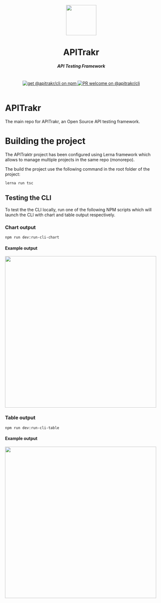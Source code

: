 <div align="center">
     <img src="https://github.com/apitrakr/apitrakr/assets/905984/09047b1d-f10d-463a-ba50-214d16d42f5a" width=100 />
</div>
<div align="center">
    <h1 align="center">APITrakr</h1>
    <h5>API Testing Framework</h5>
</div> 
<br/>

<div align="center">
 <a href="https://www.npmjs.com/package/@apitrakr/cli" target="_blank">
      <img src="https://img.shields.io/npm/v/@apitrakr/cli?label=npm&style=flat" alt="get @apitrakr/cli on npm">
    </a>
        <span align="center">
 <a href="https://www.npmjs.com/package/@apitrakr/cli" target="_blank">
      <img src="https://img.shields.io/badge/PR-welcome-brightgreen.svg?style=flat" alt="PR welcome on @apitrakr/cli" /> </a>
    </span>
     </div>
 
     
    
</div>

<br/>


# APITrakr
The main repo for APITrakr, an Open Source API testing framework.

# Building the project

The APITraktr project has been configured using Lerna framework which allows to manage multiple projects in the same repo (monorepo).

The build the project use the following command in the root folder of the project:

```
lerna run tsc
```

## Testing the CLI

To test the the CLI locally, run one of the following NPM scripts which will launch the CLI with chart and table output respectively.

### Chart output

```
npm run dev:run-cli-chart 
```

#### Example output

<img src="https://github.com/apitrakr/apitrakr/assets/905984/5965f5d5-6583-418a-ba9a-33b8dc8a2c18" width=500 />


### Table output

```
npm run dev:run-cli-table 
```

#### Example output

<img src="https://github.com/apitrakr/apitrakr/assets/905984/653a1557-a0d8-4c6c-b8eb-1be2747c1512" width=500 />





